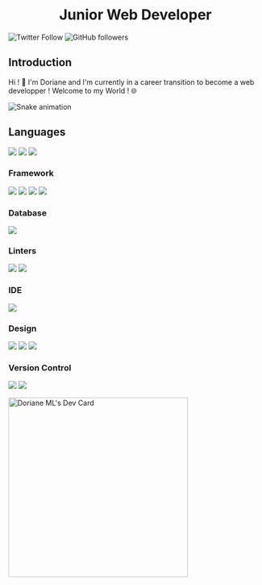<h1 align="center"> Junior Web Developer</h1>

![Twitter Follow](https://img.shields.io/twitter/follow/DorianeML?style=social)
![GitHub followers](https://img.shields.io/github/followers/Doriane23?style=social)

## Introduction

Hi ! 👋 
I'm Doriane and I'm currently in a career transition to become a web developper ! 
Welcome to my World ! 🌐

<img src="https://raw.githubusercontent.com/GorskiAnthony/GorskiAnthony/output/snake.svg" alt="Snake animation" />

## Languages

<p>
	<img src="https://img.shields.io/badge/html5%20-%23E34F26.svg?&style=for-the-badge&logo=html5&logoColor=white"/>
	<img src="https://img.shields.io/badge/css3%20-%231572B6.svg?&style=for-the-badge&logo=css3&logoColor=white"/>
	<img src="https://img.shields.io/badge/javascript%20-%23323330.svg?&style=for-the-badge&logo=javascript&logoColor=%23F7DF1E"/>
</p>

### Framework

<p>
	<img src="https://img.shields.io/badge/node.js%20-%2343853D.svg?&style=for-the-badge&logo=node.js&logoColor=white"/>
	<img src="https://img.shields.io/badge/express.js%20-%23404d59.svg?&style=for-the-badge"/>
	<img src="https://img.shields.io/badge/reactJS%20-%2320232a.svg?&style=for-the-badge&logo=react&logoColor=%2361DAFB"/>
 	<img src="https://img.shields.io/badge/Sass-CC6699?style=for-the-badge&logo=sass&logoColor=white"> 
	
</p>

### Database

<p>
	<img src="https://img.shields.io/badge/MySQL-00000F?style=for-the-badge&logo=mysql&logoColor=white">
</p>

### Linters

<p>
	<img src="https://img.shields.io/badge/eslint-3A33D1?style=for-the-badge&logo=eslint&logoColor=white">
	<img src="https://img.shields.io/badge/prettier-1A2C34?style=for-the-badge&logo=prettier&logoColor=F7BA3E">
</p>

### IDE

<p>
	<img src="https://img.shields.io/badge/Visual_Studio-5C2D91?style=for-the-badge&logo=visual%20studio&logoColor=white"> 
</p>

### Design

<p>
	<img src="https://img.shields.io/badge/Canva-%2300C4CC.svg?&style=for-the-badge&logo=Canva&logoColor=white">
	<img src="https://img.shields.io/badge/figma%20-%23F24E1E.svg?&style=for-the-badge&logo=figma&logoColor=white"/>
	<img src="https://img.shields.io/badge/Adobe%20Photoshop-31A8FF?style=for-the-badge&logo=Adobe%20Photoshop&logoColor=black"/>
</p>

### Version Control

<p>
	<img src="https://img.shields.io/badge/git%20-%23F05033.svg?&style=for-the-badge&logo=git&logoColor=white"/>
	<img src="https://img.shields.io/badge/github%20-%23121011.svg?&style=for-the-badge&logo=github&logoColor=white"/>
</p>


<a href="https://app.daily.dev/ned2304"><img src="https://api.daily.dev/devcards/v2/4ImQVgTWvCw2ztingadTW.png?type=default&r=p5z" width="356" alt="Doriane ML's Dev Card"/></a>

<!-- Markdown -->

